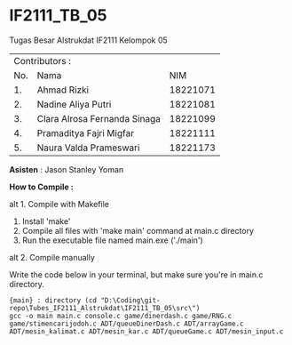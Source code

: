 # IF2111_TB_05
Tugas Besar Alstrukdat IF2111 
Kelompok 05

<table>
    <tr>
        <td colspan=3 align="left">Contributors :</td>
    </tr>
    <tr>
        <td>No.</td>
        <td>Nama</td>
        <td>NIM</td>
    </tr>
    <tr>
        <td>1.</td>
        <td>Ahmad Rizki</td>
        <td>18221071</td>
    </tr>
    <tr>
        <td>2.</td>
        <td>Nadine Aliya Putri</td>
        <td>18221081</td>
    </tr>
    <tr>
        <td>3.</td>
        <td>Clara Alrosa Fernanda Sinaga</td>
        <td>18221099</td>
    </tr>
    <tr>
        <td>4.</td>
        <td>Pramaditya Fajri Migfar</td>
        <td>18221111</td>
    </tr>
    <tr>
        <td>5.</td>
        <td>Naura Valda Prameswari</td>
        <td>18221173</td>
    </tr>
</table>

**Asisten** : Jason Stanley Yoman

**How to Compile :**

alt 1.
Compile with Makefile
1. Install 'make' 
2. Compile all files with 'make main' command at main.c directory
3. Run the executable file named main.exe ('./main')


alt 2.
Compile manually

Write the code below in your terminal, but make sure you're in main.c directory.
```
{main} : directory (cd "D:\Coding\git-repo\Tubes_IF2111_Alstrukdat\IF2111_TB_05\src\")
gcc -o main main.c console.c game/dinerdash.c game/RNG.c game/stimencarijodoh.c ADT/queueDinerDash.c ADT/arrayGame.c ADT/mesin_kalimat.c ADT/mesin_kar.c ADT/queueGame.c ADT/mesin_input.c
```